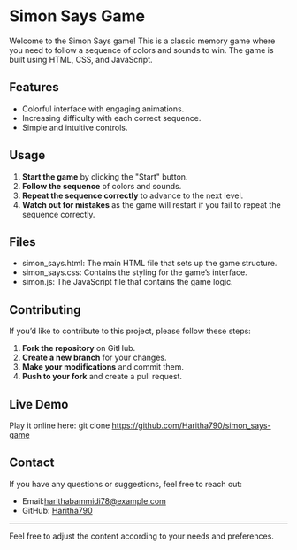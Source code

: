 # Simon Says Game
Welcome to the Simon Says game! This is a classic memory game where you need to follow a sequence of colors and sounds to win. The game is built using HTML, CSS, and JavaScript.


## Features
- Colorful interface with engaging animations.
- Increasing difficulty with each correct sequence.
- Simple and intuitive controls.


## Usage
1. **Start the game** by clicking the "Start" button.
2. **Follow the sequence** of colors and sounds.
3. **Repeat the sequence correctly** to advance to the next level.
4. **Watch out for mistakes** as the game will restart if you fail to repeat the sequence correctly.


## Files
- simon_says.html: The main HTML file that sets up the game structure.
- simon_says.css: Contains the styling for the game’s interface.
- simon.js: The JavaScript file that contains the game logic.


## Contributing
If you’d like to contribute to this project, please follow these steps:

1. **Fork the repository** on GitHub.
2. **Create a new branch** for your changes.
3. **Make your modifications** and commit them.
4. **Push to your fork** and create a pull request.

## Live Demo

Play it online here:
git clone https://github.com/Haritha790/simon_says-game


## Contact
If you have any questions or suggestions, feel free to reach out:
- Email:harithabammidi78@example.com
- GitHub: [Haritha790](https://github.com/Haritha790)

---

Feel free to adjust the content according to your needs and preferences.
